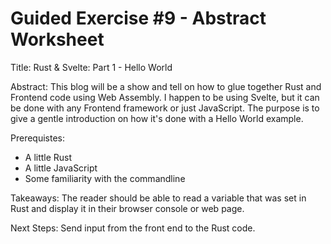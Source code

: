 # Guided Exercise #9 - Abstract Worksheet
Title: Rust & Svelte: Part 1 - Hello World    

Abstract: This blog will be a show and tell on how to glue together Rust and Frontend code using Web Assembly.
I happen to be using Svelte, but it can be done with any Frontend framework or just JavaScript.  The purpose
is to give a gentle introduction on how it's done with a Hello World example.

Prerequistes:
* A little Rust
* A little JavaScript
* Some familiarity with the commandline

Takeaways: The reader should be able to read a variable that was set in Rust and display it in their browser console or web page.

Next Steps:  Send input from the front end to the Rust code.
